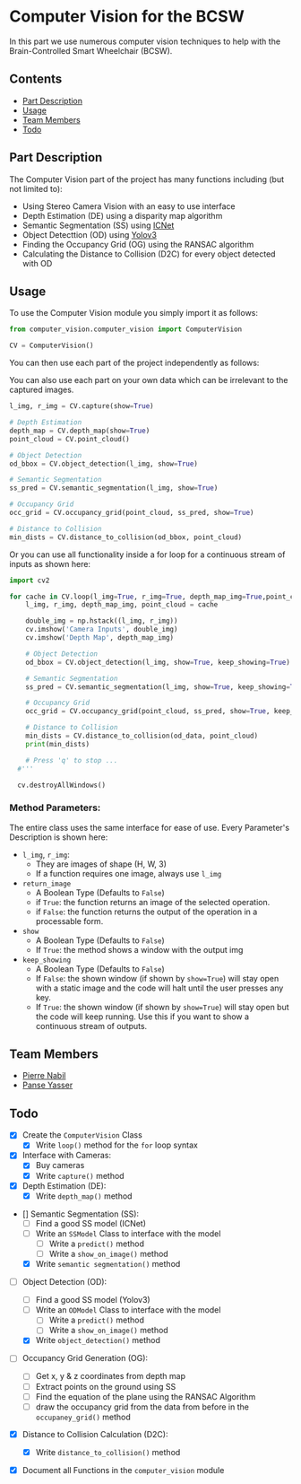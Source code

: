 # Computer Vision for the BCSW

In this part we use numerous computer vision techniques to help
with the Brain-Controlled Smart Wheelchair (BCSW).


## Contents

 - [Part Description](#Part-Description)
 - [Usage](#Usage)
 - [Team Members](#Team-Members)
 - [Todo](#Todo)


## Part Description

The Computer Vision part of the project has many functions including
(but not limited to):

 - Using Stereo Camera Vision with an easy to use interface
 - Depth Estimation (DE) using a disparity map algorithm
 - Semantic Segmentation (SS) using [ICNet](https://openaccess.thecvf.com/content_ECCV_2018/papers/Hengshuang_Zhao_ICNet_for_Real-Time_ECCV_2018_paper.pdf)
 - Object Detecttion (OD) using [Yolov3](https://github.com/eriklindernoren/PyTorch-YOLOv3)
 - Finding the Occupancy Grid (OG) using the RANSAC algorithm
 - Calculating the Distance to Collision (D2C) for every object detected with OD


## Usage

To use the Computer Vision module you simply import it as follows:

```python
from computer_vision.computer_vision import ComputerVision

CV = ComputerVision()
```


You can then use each part of the project independently as follows:

You can also use each part on your own data which can be irrelevant to 
the captured images.

```python
l_img, r_img = CV.capture(show=True)

# Depth Estimation
depth_map = CV.depth_map(show=True)
point_cloud = CV.point_cloud()

# Object Detection
od_bbox = CV.object_detection(l_img, show=True)

# Semantic Segmentation
ss_pred = CV.semantic_segmentation(l_img, show=True)

# Occupancy Grid
occ_grid = CV.occupancy_grid(point_cloud, ss_pred, show=True)

# Distance to Collision
min_dists = CV.distance_to_collision(od_bbox, point_cloud)
```


Or you can use all functionality inside a for loop for a continuous stream of inputs
as shown here:

```python
import cv2

for cache in CV.loop(l_img=True, r_img=True, depth_map_img=True,point_cloud=True):
    l_img, r_img, depth_map_img, point_cloud = cache

    double_img = np.hstack((l_img, r_img))
    cv.imshow('Camera Inputs', double_img)
    cv.imshow('Depth Map', depth_map_img)

    # Object Detection
    od_bbox = CV.object_detection(l_img, show=True, keep_showing=True)

    # Semantic Segmentation
    ss_pred = CV.semantic_segmentation(l_img, show=True, keep_showing=True)

    # Occupancy Grid
    occ_grid = CV.occupancy_grid(point_cloud, ss_pred, show=True, keep_showing=True)

    # Distance to Collision
    min_dists = CV.distance_to_collision(od_data, point_cloud)
    print(min_dists)

    # Press 'q' to stop ...
  #'''

  cv.destroyAllWindows()
```

### Method Parameters:

The entire class uses the same interface for ease of use.
Every Parameter's Description is shown here:

 - ```l_img```, ```r_img```:
   - They are images of shape (H, W, 3)
   - If a function requires one image, always use ```l_img```
 - ```return_image```
   - A Boolean Type (Defaults to ```False```)
   - if ```True```: the function returns an image of the selected operation.
   - if ```False```: the function returns the output of the operation in a processable form.
 - ```show```
   - A Boolean Type (Defaults to ```False```)
   - If ```True```: the method shows a window with the output img
 - ```keep_showing```
   - A Boolean Type (Defaults to ```False```)
   - If ```False```: the shown window (if shown by ```show=True```) will stay open with a 
   static image and the code will halt until the user presses any key.
   - If ```True```: the shown window (if shown by ```show=True```) will stay open but the 
   code will keep running. Use this if you want to show a continuous stream of 
   outputs.


## Team Members

 - [Pierre Nabil](https://github.com/PierreNabil)
 - [Panse Yasser](https://github.com/Panse98)
 
 
## Todo
 - [x] Create the ```ComputerVision``` Class
   - [x] Write ```loop()``` method for the ```for``` loop syntax
   
 - [x] Interface with Cameras:
   - [x] Buy cameras
   - [x] Write ```capture()``` method
   
 - [x] Depth Estimation (DE):
   - [x] Write ```depth_map()``` method
   
 - [] Semantic Segmentation (SS):
   - [ ] Find a good SS model (ICNet)
   - [ ] Write an ```SSModel``` Class to interface with the model
     - [ ] Write a ```predict()``` method
     - [ ] Write a ```show_on_image()``` method
   - [x] Write ```semantic segmentation()``` method
   
 - [ ] Object Detection (OD):
   - [ ] Find a good SS model (Yolov3)
   - [ ] Write an ```ODModel``` Class to interface with the model
     - [ ] Write a ```predict()``` method
     - [ ] Write a ```show_on_image()``` method
   - [x] Write ```object_detection()``` method
   
 - [ ] Occupancy Grid Generation (OG):
   - [ ] Get x, y & z coordinates from depth map
   - [ ] Extract points on the ground using SS
   - [ ] Find the equation of the plane using the RANSAC Algorithm
   - [ ] draw the occupancy grid from the data from before in the 
   ```occupaney_grid()``` method
   
 - [x] Distance to Collision Calculation (D2C):
   - [x] Write ```distance_to_collision()``` method
   
 - [x] Document all Functions in the ```computer_vision``` module
 
